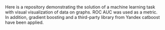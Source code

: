 Here is a repository demonstrating the solution of a machine learning task with visual visualization of data on graphs. 
ROC AUC was used as a metric. In addition, gradient boosting and a third-party library from Yandex catboost have been applied.
